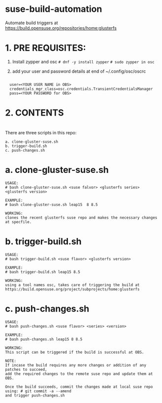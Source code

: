 # suse-build-automation
Automate build triggers at https://build.opensuse.org/repositories/home:glusterfs


# 1. PRE REQUISITES:

1. Install zypper and osc
  ```# dnf -y install zypper```
  ```# sudo zypper in osc```

2. add your user and password details at end of ~/.config/osc/oscrc
  ```# vim ~/.config/osc/oscrc

    user=<YOUR USER NAME in OBS>
    credentials_mgr_class=osc.credentials.TransientCredentialsManager
    pass=<YOUR PASSWORD for OBS>
  ```



# 2. CONTENTS
# 
There are three scripts in this repo:

	a. clone-gluster-suse.sh
	b. trigger-build.sh
	c. push-changes.sh



# a. clone-gluster-suse.sh
```
USAGE:
# bash clone-gluster-suse.sh <suse falvor> <glusterfs series> <glusterfs version>

EXAMPLE:
# bash clone-gluster-suse.sh leap15  8 8.5

WORKING:
clones the recent glusterfs suse repo and makes the necessary changes at specfile.
```



# b. trigger-build.sh
```
USAGE:
# bash trigger-build.sh <suse flavor> <glusterfs version>

EXAMPLE:
# bash trigger-build.sh leap15 8.5

WORKING:
using a tool names osc, takes care of triggering the build at  
https://build.opensuse.org/project/subprojects/home:glusterfs
```


# c. push-changes.sh
```
USAGE:
# bash push-changes.sh <suse flavor> <series> <version>

EXAMPLE:
# bash push-changes.sh leap15 8 8.5 

WORKING:
This script can be triggered if the build is successful at OBS.

NOTE:
If incase the build requires any more changes or addition of any patches to succeed, 
add the required changes to the remote suse repo and update them at OBS.

Once the build succeeds, commit the changes made at local suse repo using: # git commit -a --amend
and trigger push-changes.sh

```
